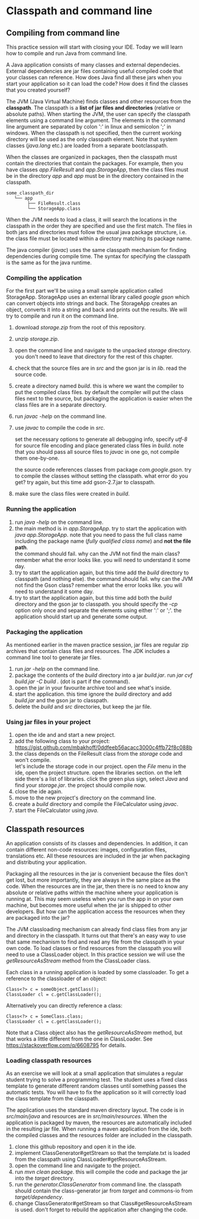 # Classpath and command line

## Compiling from command line

This practice session will start with closing your IDE. 
Today we will learn how to compile and run Java from command line. 

A Java application consists of many classes and external dependecies. 
External dependencies are jar files containing useful compiled code that your classes can reference. 
How does Java find all these jars when you start your application so it can load the code? 
How does it find the classes that you created yourself? 
 
The JVM (Java Virtual Machine) finds classes and other resources from the **classpath**.
The classpath is a **list of jar files and directories** (relative or absolute paths).
When starting the JVM, the user can specify the classpath elements using a command line argument.
The elements in the command line argument are separated by colon ':' in linux and semicolon ';' in windows. 
When the classpath is not specified, then the current working directory will be used as the only classpath element. 
Note that system classes (*java.lang* etc.) are loaded from a separate bootclasspath. 

When the classes are organized in packages, then the classpath must contain the directories that contain the packages.
For example, then you have classes *app.FileResult* and *app.StorageApp*, then the class files must be in the directory *app* and *app* must be in the directory contained in the classpath. 

    some_classpath_dir
       └── app
            ├── FileResult.class
            └── StorageApp.class

When the JVM needs to load a class, it will search the locations in the classpath in the order they are specified and use the first match.
The files in both jars and directories must follow the usual java package structure, i.e. the class file must be located within a directory matching its package name. 

The java compiler (*javac*) uses the same classpath mechanism for finding dependencies during compile time. 
The syntax for specifying the classpath is the same as for the java runtime. 

### Compiling the application

For the first part we'll be using a small sample application called StorageApp. 
StorageApp uses an external library called *google gson* which can convert objects into strings and back. 
The StorageApp creates an object, converts it into a string and back and prints out the results. 
We will try to compile and run it on the command line. 

1. download *storage.zip* from the root of this repository.
2. unzip *storage.zip*.
3. open the command line and navigate to the unpacked *storage* directory. 
   you don't need to leave that directory for the rest of this chapter.  
4. check that the source files are in *src* and the gson jar is in *lib*. 
   read the source code.  
5. create a directory named *build*. 
   this is where we want the compiler to put the compiled class files.
   by default the compiler will put the class files next to the source, but packaging the application is easier when the class files are in a separate directory.
6. run *javac -help* on the command line.
7. use *javac* to compile the code in *src*. 
   
   set the necessary options to generate all debugging info, specify *utf-8* for source file encoding and place generated class files in *build*. 
   note that you should pass all source files to *javac* in one go, not compile them one-by-one.   
   
   the source code references classes from package *com.google.gson*. 
   try to compile the classes without setting the classpath. 
   what error do you get? 
   try again, but this time add gson-2.7.jar to classpath. 

8. make sure the class files were created in *build*. 

### Running the application 

1. run *java -help* on the command line.
2. the main method is in *app.StorageApp*. 
   try to start the application with *java app.StorageApp*.
   note that you need to pass the full class name including the package name (*fully qualified class name*) and **not the file path**.  
   the command should fail. why can the JVM not find the main class?
   remember what the error looks like. you will need to understand it some day. 
3. try to start the application again, but this time add the *build* directory to classpath (and nothing else).
   the command should fail. why can the JVM not find the Gson class?
   remember what the error looks like. you will need to understand it some day. 
4. try to start the application again, but this time add both the *build* directory and the gson jar to classpath.
   you should specify the *-cp* option only once and separate the elements using either ':' or ';'.
   the application should start up and generate some output.

### Packaging the application

As mentioned earlier in the maven practice session, jar files are regular zip archives that contain class files and resources. 
The JDK includes a command line tool to generate jar files. 

1. run *jar -help* on the command line.
2. package the contents of the *build* directory into a jar *build.jar*. 
   run *jar cvf build.jar -C build .* (dot is part if the command).
3. open the jar in your favourite archive tool and see what's inside.
4. start the application. 
   this time ignore the *build* directory and add *build.jar* and the gson jar to classpath. 
5. delete the *build* and *src* directories, but keep the jar file.

### Using jar files in your project

1. open the ide and and start a new project.
2. add the following class to your project: 
   https://gist.github.com/mbakhoff/0ddfeeb56acacc3000c4ffb72f8c088b 
3. the class depends on the FileResult class from the *storage* code and won't compile.  
   let's include the storage code in our project.
   open the *File* menu in the ide, open the project structure. 
   open the libraries section. 
   on the left side there's a list of libraries. 
   click the green plus sign, select *Java* and find your *storage.jar*.
   the project should compile now. 
4. close the ide again.
5. move to the new project's directory on the command line.
6. create a *build* directory and compile the FileCalculator using *javac*.
7. start the FileCalculator using *java*. 

## Classpath resources

An application consists of its classes and dependencies. 
In addition, it can contain different non-code resources: images, configuration files, translations etc.
All these resources are included in the jar when packaging and distributing your application.

Packaging all the resources in the jar is convenient because the files don't get lost, but more importantly, they are always in the same place as the code.
When the resources are in the jar, then there is no need to know any absolute or relative paths within the machine where your application is running at.
This may seem useless when you run the app in on your own machine, but becomes more useful when the jar is shipped to other developers. 
But how can the application access the resources when they are packaged into the jar? 

The JVM classloading mechanism can already find class files from any jar and directory in the classpath. 
It turns out that there's an easy way to use that same mechanism to find and read any file from the classpath in your own code. 
To load classes or find resources from the classpath you will need to use a ClassLoader object.
In this practice session we will use the *getResourceAsStream* method from the ClassLoader class. 

Each class in a running application is loaded by some classloader. 
To get a reference to the classloader of an object: 
    
    Class<?> c = someObject.getClass();
    ClassLoader cl = c.getClassLoader();

Alternatively you can directly reference a class: 

    Class<?> c = SomeClass.class;
    ClassLoader cl = c.getClassLoader();    

Note that a Class object also has the *getResourceAsStream* method, but that works a little different from the one in ClassLoader. 
See https://stackoverflow.com/q/6608795 for details. 

### Loading classpath resources

As an exercise we will look at a small application that simulates a regular student trying to solve a programming test. 
The student uses a fixed class template to generate different random classes until something passes the automatic tests.
You will have to fix the application so it will correctly load the class template from the classpath.

The application uses the standard maven directory layout. 
The code is in *src/main/java* and resources are in *src/main/resources*.
When the application is packaged by maven, the resources are automatically included in the resulting jar file.
When running a maven application from the ide, both the compiled classes and the resources folder are included in the classpath.  

1. clone this github repository and open it in the ide.  
2. implement ClassGenerator#getStream so that the template.txt is loaded from the classpath using ClassLoader#getResourceAsStream.  
3. open the command line and navigate to the project.
4. run *mvn clean package*. 
   this will compile the code and package the jar into the *target* directory.
5. run the *generator.ClassGenerator* from command line. 
   the classpath should contain the class-generator jar from *target* and commons-io from *target/dependency*.
6. change ClassGenerator#getStream so that Class#getResourceAsStream is used. 
   don't forget to rebuild the application after changing the code. 
